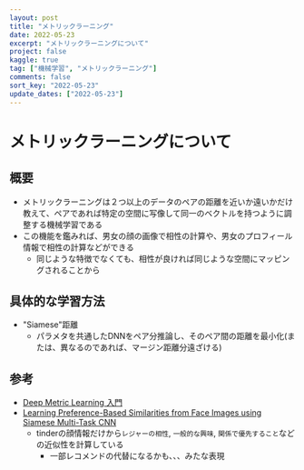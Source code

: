 ```yaml
---
layout: post
title: "メトリックラーニング"
date: 2022-05-23
excerpt: "メトリックラーニングについて"
project: false
kaggle: true
tag: ["機械学習", "メトリックラーニング"]
comments: false
sort_key: "2022-05-23"
update_dates: ["2022-05-23"]
---
```


# メトリックラーニングについて

## 概要
 - メトリックラーニングは２つ以上のデータのペアの距離を近いか遠いかだけ教えて、ペアであれば特定の空間に写像して同一のベクトルを持つように調整する機械学習である
 - この機能を鑑みれば、男女の顔の画像で相性の計算や、男女のプロフィール情報で相性の計算などができる
   - 同じような特徴でなくても、相性が良ければ同じような空間にマッピングされることから

## 具体的な学習方法
 - "Siamese"距離
   - パラメタを共通したDNNをペア分推論し、そのペア間の距離を最小化(または、異なるのであれば、マージン距離分遠ざける)

## 参考
 - [Deep Metric Learning 入門](https://qiita.com/gesogeso/items/547079f967d9bbf9aca8)
 - [Learning Preference-Based Similarities from Face Images using Siamese Multi-Task CNN](https://arxiv.org/pdf/2001.09371.pdf)
   - tinderの顔情報だけから`レジャーの相性`, `一般的な興味`, `関係で優先すること`などの近似性を計算している
     - 一部レコメンドの代替になるかも、、、みたな表現

